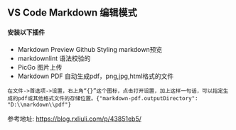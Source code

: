## VS Code Markdown 编辑模式
#### 安装以下插件
- Markdown Preview Github Styling  markdown预览
- markdownlint 语法校验的
- PicGo    图片上传
- Markdown PDF  自动生成pdf，png,jpg,html格式的文件

`在文件->首选项->设置，右上角“{}”这个图标，点击打开设置，加上这样一句话，可以指定生成的pdf或其他格式文件的存储位置。{"markdown-pdf.outputDirectory": "D:\\markdown\\pdf"}`

  参考地址: https://blog.rxliuli.com/p/43851eb5/